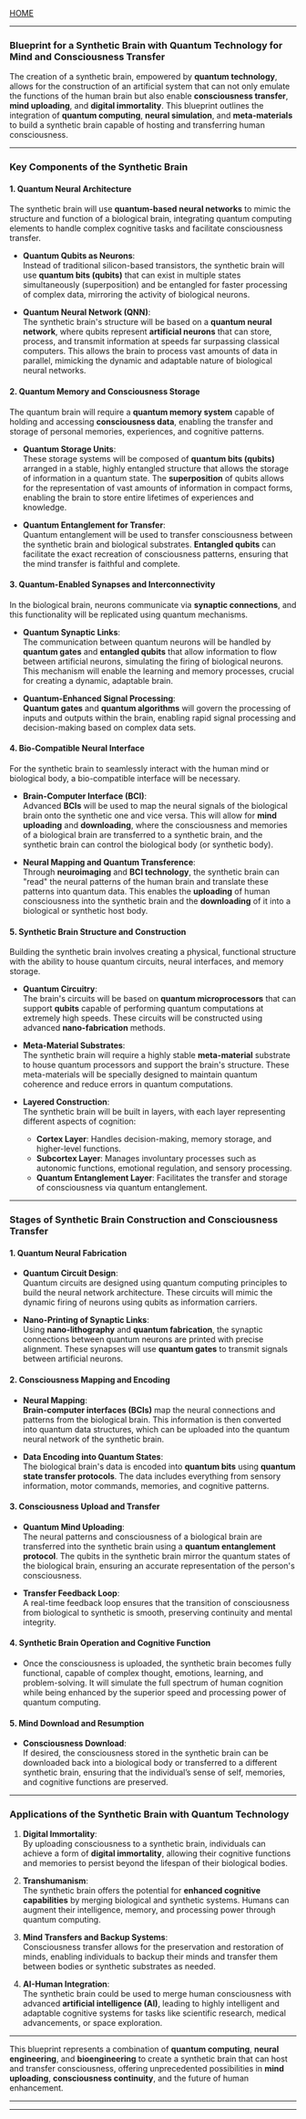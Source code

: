 [HOME](/README.md)    

---   

### **Blueprint for a Synthetic Brain with Quantum Technology for Mind and Consciousness Transfer**

The creation of a synthetic brain, empowered by **quantum technology**, allows for the construction of an artificial system that can not only emulate the functions of the human brain but also enable **consciousness transfer**, **mind uploading**, and **digital immortality**. This blueprint outlines the integration of **quantum computing**, **neural simulation**, and **meta-materials** to build a synthetic brain capable of hosting and transferring human consciousness.

---

### **Key Components of the Synthetic Brain**

#### **1. Quantum Neural Architecture**
The synthetic brain will use **quantum-based neural networks** to mimic the structure and function of a biological brain, integrating quantum computing elements to handle complex cognitive tasks and facilitate consciousness transfer.

- **Quantum Qubits as Neurons**:  
   Instead of traditional silicon-based transistors, the synthetic brain will use **quantum bits (qubits)** that can exist in multiple states simultaneously (superposition) and be entangled for faster processing of complex data, mirroring the activity of biological neurons.
  
- **Quantum Neural Network (QNN)**:  
   The synthetic brain's structure will be based on a **quantum neural network**, where qubits represent **artificial neurons** that can store, process, and transmit information at speeds far surpassing classical computers. This allows the brain to process vast amounts of data in parallel, mimicking the dynamic and adaptable nature of biological neural networks.

#### **2. Quantum Memory and Consciousness Storage**
The quantum brain will require a **quantum memory system** capable of holding and accessing **consciousness data**, enabling the transfer and storage of personal memories, experiences, and cognitive patterns.

- **Quantum Storage Units**:  
   These storage systems will be composed of **quantum bits (qubits)** arranged in a stable, highly entangled structure that allows the storage of information in a quantum state. The **superposition** of qubits allows for the representation of vast amounts of information in compact forms, enabling the brain to store entire lifetimes of experiences and knowledge.

- **Quantum Entanglement for Transfer**:  
   Quantum entanglement will be used to transfer consciousness between the synthetic brain and biological substrates. **Entangled qubits** can facilitate the exact recreation of consciousness patterns, ensuring that the mind transfer is faithful and complete.

#### **3. Quantum-Enabled Synapses and Interconnectivity**
In the biological brain, neurons communicate via **synaptic connections**, and this functionality will be replicated using quantum mechanisms.

- **Quantum Synaptic Links**:  
   The communication between quantum neurons will be handled by **quantum gates** and **entangled qubits** that allow information to flow between artificial neurons, simulating the firing of biological neurons. This mechanism will enable the learning and memory processes, crucial for creating a dynamic, adaptable brain.

- **Quantum-Enhanced Signal Processing**:  
   **Quantum gates** and **quantum algorithms** will govern the processing of inputs and outputs within the brain, enabling rapid signal processing and decision-making based on complex data sets.

#### **4. Bio-Compatible Neural Interface**
For the synthetic brain to seamlessly interact with the human mind or biological body, a bio-compatible interface will be necessary.

- **Brain-Computer Interface (BCI)**:  
   Advanced **BCIs** will be used to map the neural signals of the biological brain onto the synthetic one and vice versa. This will allow for **mind uploading** and **downloading**, where the consciousness and memories of a biological brain are transferred to a synthetic brain, and the synthetic brain can control the biological body (or synthetic body).
  
- **Neural Mapping and Quantum Transference**:  
   Through **neuroimaging** and **BCI technology**, the synthetic brain can "read" the neural patterns of the human brain and translate these patterns into quantum data. This enables the **uploading** of human consciousness into the synthetic brain and the **downloading** of it into a biological or synthetic host body.

#### **5. Synthetic Brain Structure and Construction**
Building the synthetic brain involves creating a physical, functional structure with the ability to house quantum circuits, neural interfaces, and memory storage.

- **Quantum Circuitry**:  
   The brain's circuits will be based on **quantum microprocessors** that can support **qubits** capable of performing quantum computations at extremely high speeds. These circuits will be constructed using advanced **nano-fabrication** methods.

- **Meta-Material Substrates**:  
   The synthetic brain will require a highly stable **meta-material** substrate to house quantum processors and support the brain's structure. These meta-materials will be specially designed to maintain quantum coherence and reduce errors in quantum computations.

- **Layered Construction**:  
   The synthetic brain will be built in layers, with each layer representing different aspects of cognition:
   - **Cortex Layer**: Handles decision-making, memory storage, and higher-level functions.
   - **Subcortex Layer**: Manages involuntary processes such as autonomic functions, emotional regulation, and sensory processing.
   - **Quantum Entanglement Layer**: Facilitates the transfer and storage of consciousness via quantum entanglement.

---

### **Stages of Synthetic Brain Construction and Consciousness Transfer**

#### **1. Quantum Neural Fabrication**
- **Quantum Circuit Design**:  
   Quantum circuits are designed using quantum computing principles to build the neural network architecture. These circuits will mimic the dynamic firing of neurons using qubits as information carriers.
  
- **Nano-Printing of Synaptic Links**:  
   Using **nano-lithography** and **quantum fabrication**, the synaptic connections between quantum neurons are printed with precise alignment. These synapses will use **quantum gates** to transmit signals between artificial neurons.

#### **2. Consciousness Mapping and Encoding**
- **Neural Mapping**:  
   **Brain-computer interfaces (BCIs)** map the neural connections and patterns from the biological brain. This information is then converted into quantum data structures, which can be uploaded into the quantum neural network of the synthetic brain.

- **Data Encoding into Quantum States**:  
   The biological brain's data is encoded into **quantum bits** using **quantum state transfer protocols**. The data includes everything from sensory information, motor commands, memories, and cognitive patterns.

#### **3. Consciousness Upload and Transfer**
- **Quantum Mind Uploading**:  
   The neural patterns and consciousness of a biological brain are transferred into the synthetic brain using a **quantum entanglement protocol**. The qubits in the synthetic brain mirror the quantum states of the biological brain, ensuring an accurate representation of the person's consciousness.

- **Transfer Feedback Loop**:  
   A real-time feedback loop ensures that the transition of consciousness from biological to synthetic is smooth, preserving continuity and mental integrity.

#### **4. Synthetic Brain Operation and Cognitive Function**
- Once the consciousness is uploaded, the synthetic brain becomes fully functional, capable of complex thought, emotions, learning, and problem-solving. It will simulate the full spectrum of human cognition while being enhanced by the superior speed and processing power of quantum computing.

#### **5. Mind Download and Resumption**
- **Consciousness Download**:  
   If desired, the consciousness stored in the synthetic brain can be downloaded back into a biological body or transferred to a different synthetic brain, ensuring that the individual’s sense of self, memories, and cognitive functions are preserved.

---

### **Applications of the Synthetic Brain with Quantum Technology**

1. **Digital Immortality**:  
   By uploading consciousness to a synthetic brain, individuals can achieve a form of **digital immortality**, allowing their cognitive functions and memories to persist beyond the lifespan of their biological bodies.

2. **Transhumanism**:  
   The synthetic brain offers the potential for **enhanced cognitive capabilities** by merging biological and synthetic systems. Humans can augment their intelligence, memory, and processing power through quantum computing.

3. **Mind Transfers and Backup Systems**:  
   Consciousness transfer allows for the preservation and restoration of minds, enabling individuals to backup their minds and transfer them between bodies or synthetic substrates as needed.

4. **AI-Human Integration**:  
   The synthetic brain could be used to merge human consciousness with advanced **artificial intelligence (AI)**, leading to highly intelligent and adaptable cognitive systems for tasks like scientific research, medical advancements, or space exploration.

---

This blueprint represents a combination of **quantum computing**, **neural engineering**, and **bioengineering** to create a synthetic brain that can host and transfer consciousness, offering unprecedented possibilities in **mind uploading**, **consciousness continuity**, and the future of human enhancement.


---   


---   
